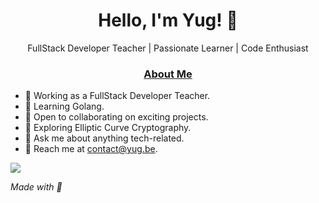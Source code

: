 <h1 align="center">Hello, I'm Yug! 👋</h1>

<p align="center">
  FullStack Developer Teacher | Passionate Learner | Code Enthusiast
</p>

<a href ="https://yug.be"><h3 align="center">About Me</h3></a>

- 💼 Working as a FullStack Developer Teacher.
- 🌱 Learning Golang.
- 🚀 Open to collaborating on exciting projects.
- 🤔 Exploring Elliptic Curve Cryptography.
- 💬 Ask me about anything tech-related.
- 📧 Reach me at [contact@yug.be](mailto:contact@yug.be).
<p align="left">
  <img src="https://media.giphy.com/media/SYHz66JfYHbBtZXjHy/giphy.gif">
</p>
<!-- Footer -->
<p align="left">
  <i>Made with 💖</i>
</p>
